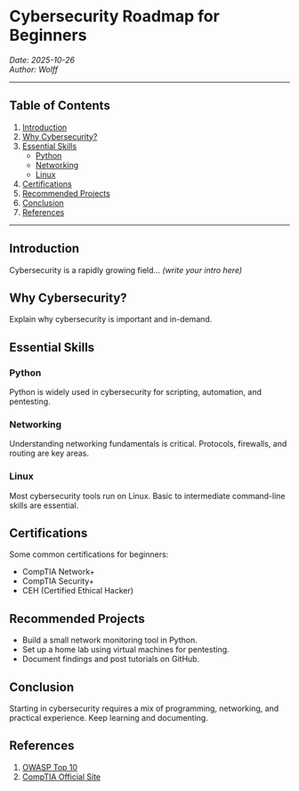 # Cybersecurity Roadmap for Beginners

*Date: 2025-10-26*  
*Author: Wolff*

---

## Table of Contents

1. [Introduction](#introduction)
2. [Why Cybersecurity?](#why-cybersecurity)
3. [Essential Skills](#essential-skills)
    - [Python](#python)
    - [Networking](#networking)
    - [Linux](#linux)
4. [Certifications](#certifications)
5. [Recommended Projects](#recommended-projects)
6. [Conclusion](#conclusion)
7. [References](#references)

---

## Introduction

Cybersecurity is a rapidly growing field… *(write your intro here)*

## Why Cybersecurity?

Explain why cybersecurity is important and in-demand.

## Essential Skills

### Python

Python is widely used in cybersecurity for scripting, automation, and pentesting.

### Networking

Understanding networking fundamentals is critical. Protocols, firewalls, and routing are key areas.

### Linux

Most cybersecurity tools run on Linux. Basic to intermediate command-line skills are essential.

## Certifications

Some common certifications for beginners:

- CompTIA Network+
- CompTIA Security+
- CEH (Certified Ethical Hacker)

## Recommended Projects

- Build a small network monitoring tool in Python.
- Set up a home lab using virtual machines for pentesting.
- Document findings and post tutorials on GitHub.

## Conclusion

Starting in cybersecurity requires a mix of programming, networking, and practical experience. Keep learning and documenting.

## References

1. [OWASP Top 10](https://owasp.org/)
2. [CompTIA Official Site](https://www.comptia.org/)
